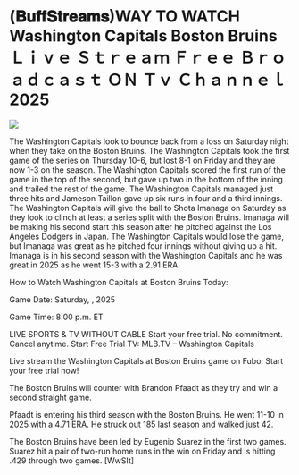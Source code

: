 # (𝐁𝐮𝐟𝐟𝐒𝐭𝐫𝐞𝐚𝐦𝐬)WAY TO WATCH Washington Capitals Boston Bruins Ｌｉｖｅ Ｓｔｒｅａｍ Ｆｒｅｅ Ｂｒｏａｄｃａｓｔ ＯＮ Ｔｖ Ｃｈａｎｎｅｌ  2025  
  
  
[![](https://i.imgur.com/qSNzIqt.png)](https://movie.rssnews.media/daWuple.php)  
  
The Washington Capitals look to bounce back from a loss on Saturday night when they take on the Boston Bruins. The Washington Capitals took the first game of the series on Thursday 10-6, but lost 8-1 on Friday and they are now 1-3 on the season. The Washington Capitals scored the first run of the game in the top of the second, but gave up two in the bottom of the inning and trailed the rest of the game. The Washington Capitals managed just three hits and Jameson Taillon gave up six runs in four and a third innings. The Washington Capitals will give the ball to Shota Imanaga on Saturday as they look to clinch at least a series split with the Boston Bruins. Imanaga will be making his second start this season after he pitched against the Los Angeles Dodgers in Japan. The Washington Capitals would lose the game, but Imanaga was great as he pitched four innings without giving up a hit. Imanaga is in his second season with the Washington Capitals and he was great in 2025 as he went 15-3 with a 2.91 ERA.

How to Watch Washington Capitals at Boston Bruins Today:

Game Date: Saturday, , 2025

Game Time: 8:00 p.m. ET

LIVE SPORTS & TV WITHOUT CABLE
Start your free trial. No commitment. Cancel anytime.
Start Free Trial
TV: MLB.TV – Washington Capitals

Live stream the Washington Capitals at Boston Bruins game on Fubo: Start your free trial now!

The Boston Bruins will counter with Brandon Pfaadt as they try and win a second straight game.

Pfaadt is entering his third season with the Boston Bruins. He went 11-10 in 2025 with a 4.71 ERA. He struck out 185 last season and walked just 42.

The Boston Bruins have been led by Eugenio Suarez in the first two games. Suarez hit a pair of two-run home runs in the win on Friday and is hitting .429 through two games. [WwSIt]